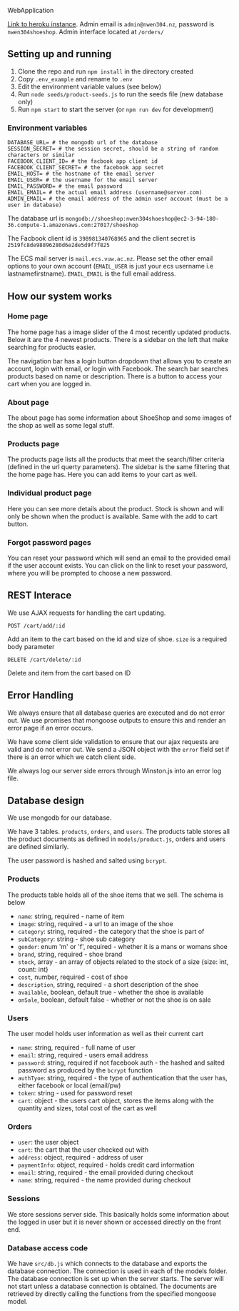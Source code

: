 WebApplication

[Link to heroku instance](https://nwen304-shoeshop.herokuapp.com/). Admin email is `admin@nwen304.nz`, password is `nwen304shoeshop`. Admin interface located at `/orders/`


## Setting up and running

1. Clone the repo and run `npm install` in the directory created
1. Copy `.env_example` and rename to `.env`
1. Edit the environment variable values (see below)
1. Run `node seeds/product-seeds.js` to run the seeds file (new database only)
1. Run `npm start` to start the server (or `npm run dev` for development)

### Environment variables

```
DATABASE_URL= # the mongodb url of the database
SESSION_SECRET= # the session secret, should be a string of random characters or similar
FACEBOOK_CLIENT_ID= # the facbook app client id
FACEBOOK_CLIENT_SECRET= # the facebook app secret
EMAIL_HOST= # the hostname of the email server
EMAIL_USER= # the username for the email server
EMAIL_PASSWORD= # the email password
EMAIL_EMAIL= # the actual email address (username@server.com)
ADMIN_EMAIL= # the email address of the admin user account (must be a user in database)
```

The database url is `mongodb://shoeshop:nwen304shoeshop@ec2-3-94-180-36.compute-1.amazonaws.com:27017/shoeshop`

The Facbook client id is `398981340768965` and the client secret is `2519fc8de98896280d6e2de5d9f7f825`

The ECS mail server is `mail.ecs.vuw.ac.nz`. Please set the other email options to your own account (`EMAIL_USER` is just your ecs username i.e lastnamefirstname). `EMAIL_EMAIL` is the full email address.


## How our system works

### Home page

The home page has a image slider of the 4 most recently updated products. Below it are the 4 newest products. There is a sidebar on the left that make searching for products easier.

The navigation bar has a login button dropdown that allows you to create an account, login with email, or login with Facebook. The search bar searches products based on name or description. There is a button to access your cart when you are logged in.

### About page

The about page has some information about ShoeShop and some images of the shop as well as some legal stuff.

### Products page

The products page lists all the products that meet the search/filter criteria (defined in the url querty parameters). The sidebar is the same filtering that the home page has. Here you can add items to your cart as well.

### Individual product page

Here you can see more details about the product. Stock is shown and will only be shown when the product is available. Same with the add to cart button.

### Forgot password pages

You can reset your password which will send an email to the provided email if the user account exists. You can click on the link to reset your password, where you will be prompted to choose a new password.

## REST Interace

We use AJAX requests for handling the cart updating.

`POST /cart/add/:id`

Add an item to the cart based on the id and size of shoe. `size` is a required body parameter

`DELETE /cart/delete/:id`

Delete and item from the cart based on ID

## Error Handling

We always ensure that all database queries are executed and do not error out. We use promises that mongoose outputs to ensure this and render an error page if an error occurs.

We have some client side validation to ensure that our ajax requests are valid and do not error out. We send a JSON object with the `error` field set if there is an error which we catch client side.

We always log our server side errors through Winston.js into an error log file.


## Database design

We use mongodb for our database.

We have 3 tables. `products`, `orders`, and `users`. The products table stores all the product documents as defined in `models/product.js`, orders and users are defined similarly.

The user password is hashed and salted using `bcrypt`.

### Products

The products table holds all of the shoe items that we sell. The schema is below

- `name`: string, required - name of item
- `image`: string, required - a url to an image of the shoe
- `category`: string, required - the category that the shoe is part of
- `subCategory`: string - shoe sub category
- `gender`: enum 'm' or 'f', required - whether it is a mans or womans shoe
- `brand`, string, required - shoe brand
- `stock`, array - an array of objects related to the stock of a size {size: int, count: int}
- `cost`, number, required - cost of shoe
- `description`, string, required - a short description of the shoe
- `available`, boolean, default true - whether the shoe is available
- `onSale`, boolean, default false - whether or not the shoe is on sale

### Users

The user model holds user information as well as their current cart

- `name`: string, required - full name of user
- `email`: string, required - users email address
- `password`: string, required if not facebook auth - the hashed and salted password as produced by the `bcrypt` function
- `authTyoe`: string, required - the type of authentication that the user has, either facebook or local (email/pw)
- `token`: string - used for password reset
- `cart`: object - the users cart object, stores the items along with the quantity and sizes, total cost of the cart as well

### Orders

- `user`: the user object
- `cart`: the cart that the user checked out with
- `address`: object, required - address of user
- `paymentInfo`: object, required - holds credit card information
- `email`: string, required - the email provided during checkout
- `name`: string, required - the name provided during checkout

### Sessions

We store sessions server side. This basically holds some information about the logged in user but it is never shown or accessed directly on the front end.

### Database access code

We have `src/db.js` which connects to the database and exports the database connection. The connection is used in each of the models folder. The database connection is set up when the server starts. The server will not start unless a database connection is obtained. The documents are retrieved by directly calling the functions from the specified mongoose model.
